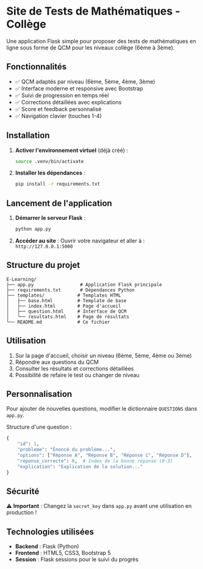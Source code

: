 # Site de Tests de Mathématiques - Collège

Une application Flask simple pour proposer des tests de mathématiques en ligne sous forme de QCM pour les niveaux collège (6ème à 3ème).

## Fonctionnalités

- ✅ QCM adaptés par niveau (6ème, 5ème, 4ème, 3ème)
- ✅ Interface moderne et responsive avec Bootstrap
- ✅ Suivi de progression en temps réel
- ✅ Corrections détaillées avec explications
- ✅ Score et feedback personnalisé
- ✅ Navigation clavier (touches 1-4)

## Installation

1. **Activer l'environnement virtuel** (déjà créé) :
   ```bash
   source .venv/bin/activate
   ```

2. **Installer les dépendances** :
   ```bash
   pip install -r requirements.txt
   ```

## Lancement de l'application

1. **Démarrer le serveur Flask** :
   ```bash
   python app.py
   ```

2. **Accéder au site** :
   Ouvrir votre navigateur et aller à : `http://127.0.0.1:5000`

## Structure du projet

```
E-Learning/
├── app.py                 # Application Flask principale
├── requirements.txt       # Dépendances Python
├── templates/            # Templates HTML
│   ├── base.html         # Template de base
│   ├── index.html        # Page d'accueil
│   ├── question.html     # Interface de QCM
│   └── resultats.html    # Page de résultats
└── README.md             # Ce fichier
```

## Utilisation

1. Sur la page d'accueil, choisir un niveau (6ème, 5ème, 4ème ou 3ème)
2. Répondre aux questions du QCM
3. Consulter les résultats et corrections détaillées
4. Possibilité de refaire le test ou changer de niveau

## Personnalisation

Pour ajouter de nouvelles questions, modifier le dictionnaire `QUESTIONS` dans `app.py`.

Structure d'une question :
```python
{
    "id": 1,
    "probleme": "Énoncé du problème...",
    "options": ["Réponse A", "Réponse B", "Réponse C", "Réponse D"],
    "reponse_correcte": 0,  # Index de la bonne réponse (0-3)
    "explication": "Explication de la solution..."
}
```

## Sécurité

⚠️ **Important** : Changez la `secret_key` dans `app.py` avant une utilisation en production !

## Technologies utilisées

- **Backend** : Flask (Python)
- **Frontend** : HTML5, CSS3, Bootstrap 5
- **Session** : Flask sessions pour le suivi du progrès
